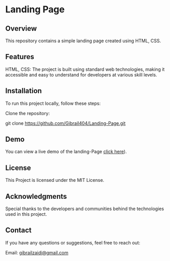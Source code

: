 # Landing Page

## Overview

This repository contains a simple landing page created using HTML, CSS. 

## Features

HTML, CSS: The project is built using standard web technologies, making it accessible and easy to understand for developers at various skill levels.


## Installation

To run this project locally, follow these steps:

Clone the repository:

git clone https://github.com/Gibrail404/Landing-Page.git

## Demo
You can view a live demo of the landing-Page [click here]( https://gibrail404.github.io/Landing-Page/)).

## License
This Project is licensed under the MIT License.

## Acknowledgments
Special thanks to the developers and communities behind the technologies used in this project.

## Contact
If you have any questions or suggestions, feel free to reach out:

Email: gibrailzaidi@gmail.com
